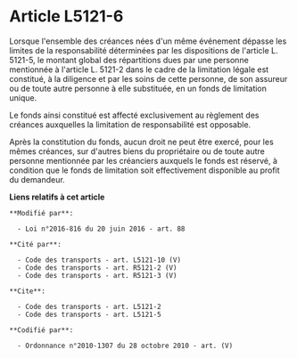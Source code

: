 # Article L5121-6

Lorsque l'ensemble des créances nées d'un même événement dépasse les limites de la responsabilité déterminées par les
dispositions de l'article L. 5121-5, le montant global des répartitions dues par une personne mentionnée à l'article L.
5121-2 dans le cadre de la limitation légale est constitué, à la diligence et par les soins de cette personne, de son
assureur ou de toute autre personne à elle substituée, en un fonds de limitation unique.

Le fonds ainsi constitué est affecté exclusivement au règlement des créances auxquelles la limitation de responsabilité est
opposable. 

Après la constitution du fonds, aucun droit ne peut être exercé, pour les mêmes créances, sur d'autres biens du propriétaire
ou de toute autre personne mentionnée par les créanciers auxquels le fonds est réservé, à condition que le fonds de
limitation soit effectivement disponible au profit du demandeur.

**Liens relatifs à cet article**

	**Modifié par**:

	  - Loi n°2016-816 du 20 juin 2016 - art. 88

	**Cité par**:

	  - Code des transports - art. L5121-10 (V)
	  - Code des transports - art. R5121-2 (V)
	  - Code des transports - art. R5121-3 (V)

	**Cite**:

	  - Code des transports - art. L5121-2
	  - Code des transports - art. L5121-5

	**Codifié par**:

	  - Ordonnance n°2010-1307 du 28 octobre 2010 - art. (V)
